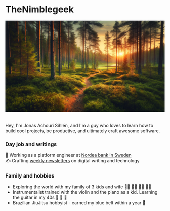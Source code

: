 
# TheNimblegeek

<div align="">
  <img src="https://github.com/nimblegeek/nimblegeek/blob/main/forest_sunset.png" alt="TheNimblegeek" style="max-width: 100%" style= "height=150px">
</div> <br>

Hey, I'm Jonas Achouri Sihlén, 
and I'm a guy who loves to learn how to build cool projects, be productive, and ultimately craft awesome software. 

### Day job and writings
 <div align="">
🚀  Working as a platform engineer at <a href="https://www.nordea.com/en">Nordea bank in Sweden</a> <br>
    ✍️ Crafting <a href="https://thenimblegeek.ck.page">weekly newsletters</a> on digital writing and technology <br>
  </div>


### Family and hobbies
  - Exploring the world with my family of 3 kids and wife 👧🏼 👦🏻 👧🏽 👩🏻 
  - Instrumentalist trained with the violin and the piano as a kid. Learning the guitar in my 40s 🎻 🎹 🎸 
  - Brazilian JiuJitsu hobbyist - earned my blue belt within a year 🥋 
